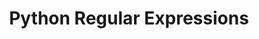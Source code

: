 ---
layout: post
title: "Python Regular Expressions"
sub-title: "Mastering Text Pattern Matching and Manipulation"
tags: ["python", "basics"]
category: "python"
permalink: /workspace/python/regular-expressions
---